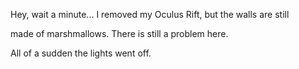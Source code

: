 Hey, wait a minute... I removed my Oculus Rift, but the walls are still

made of marshmallows. There is still a problem here.

All of a sudden the lights went off.
